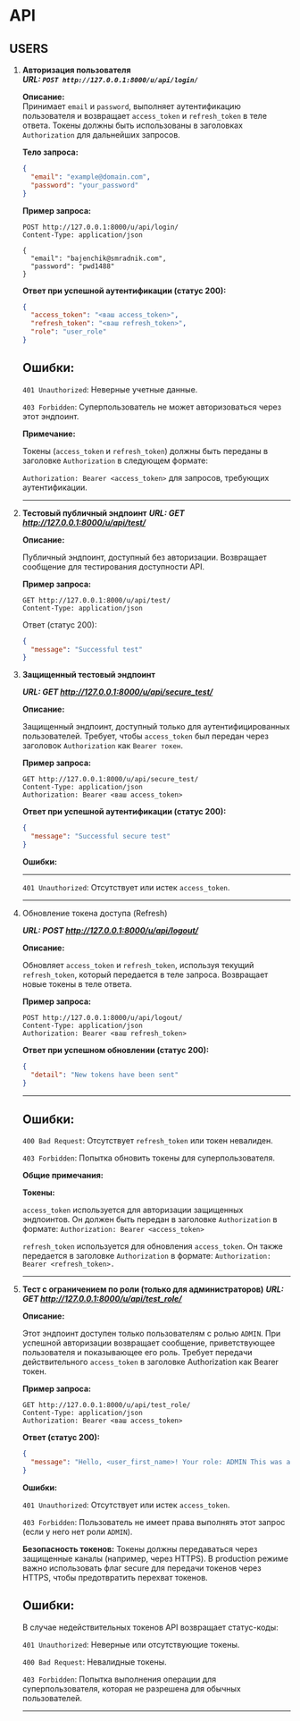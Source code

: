 # API

## USERS

1. **Авторизация пользователя**  
   ***URL: `POST http://127.0.0.1:8000/u/api/login/`***

   **Описание:**  
   Принимает `email` и `password`, выполняет аутентификацию пользователя и возвращает `access_token` и `refresh_token` в теле ответа. Токены должны быть использованы в заголовках `Authorization` для дальнейших запросов.

   **Тело запроса:**

   ```json
   {
     "email": "example@domain.com",
     "password": "your_password"
   }
   ```

    **Пример запроса:**


    ```http
    POST http://127.0.0.1:8000/u/api/login/
    Content-Type: application/json

    {
      "email": "bajenchik@smradnik.com",
      "password": "pwd1488"
    }
    ```
    **Ответ при успешной аутентификации (статус 200):**


    ```json
    {
      "access_token": "<ваш access_token>",
      "refresh_token": "<ваш refresh_token>",
      "role": "user_role"
    }
    ```
    **Ошибки:**
    ---
    `401 Unauthorized`: Неверные учетные данные.

    `403 Forbidden`: Суперпользователь не может авторизоваться через этот эндпоинт.

    **Примечание:**

    Токены (`access_token` и `refresh_token`) должны быть переданы в заголовке `Authorization` в следующем формате:

    `Authorization: Bearer <access_token>` для запросов, требующих аутентификации.

    ---


2. **Тестовый публичный эндпоинт**
    ***URL: GET http://127.0.0.1:8000/u/api/test/***

    **Описание:**
  
    Публичный эндпоинт, доступный без авторизации. Возвращает сообщение для тестирования доступности API.

    **Пример запроса:**

    ```http
    GET http://127.0.0.1:8000/u/api/test/
    Content-Type: application/json
    ```
    
    Ответ (статус 200):

    ```json
    {
      "message": "Successful test"
    }
    ```

3. **Защищенный тестовый эндпоинт**

    ***URL: GET http://127.0.0.1:8000/u/api/secure_test/***

    **Описание:**

    Защищенный эндпоинт, доступный только для аутентифицированных пользователей. Требует, чтобы `access_token` был передан через заголовок `Authorization` как `Bearer токен`.

    **Пример запроса:**

    ```http
    GET http://127.0.0.1:8000/u/api/secure_test/
    Content-Type: application/json
    Authorization: Bearer <ваш access_token>
    ```
    **Ответ при успешной аутентификации (статус 200):**

    ```json
    {
      "message": "Successful secure test"
    }
    ```
    **Ошибки:**

    ---

    `401 Unauthorized`: Отсутствует или истек `access_token`.

    ---

5.    Обновление токена доступа (Refresh)

      ***URL: POST http://127.0.0.1:8000/u/api/logout/***

      **Описание:**
  
      Обновляет `access_token` и `refresh_token`, используя текущий `refresh_token`, который передается в теле запроса. Возвращает новые токены в теле ответа.
  
      **Пример запроса:**
  
      ```http
      POST http://127.0.0.1:8000/u/api/logout/
      Content-Type: application/json
      Authorization: Bearer <ваш refresh_token>
      ```
      **Ответ при успешном обновлении (статус 200):**
  
      ```json
      {
        "detail": "New tokens have been sent"
      }
      ```
      ---
  
      **Ошибки:**
      ---
  
      `400 Bad Request`: Отсутствует `refresh_token` или токен невалиден.
  
      `403 Forbidden`: Попытка обновить токены для суперпользователя.
  
      **Общие примечания:**
  
      **Токены:**
  
      `access_token` используется для авторизации защищенных эндпоинтов. Он должен быть передан в заголовке `Authorization` в формате: `Authorization: Bearer <access_token>`
  
      `refresh_token` используется для обновления `access_token`. Он также передается в заголовке `Authorization` в формате:
      `Authorization: Bearer <refresh_token>.`

      ---

6. **Тест с ограничением по роли (только для администраторов)**
    ***URL: GET http://127.0.0.1:8000/u/api/test_role/***

    **Описание:**

    Этот эндпоинт доступен только пользователям с ролью `ADMIN`. При успешной авторизации возвращает сообщение, приветствующее пользователя и показывающее его роль.
    Требует передачи действительного `access_token` в заголовке Authorization как Bearer токен.

    **Пример запроса:**

    ```http
    GET http://127.0.0.1:8000/u/api/test_role/
    Content-Type: application/json
    Authorization: Bearer <ваш access_token>
    ```
    **Ответ (статус 200):**
    ```json
    {
      "message": "Hello, <user_first_name>! Your role: ADMIN This was a test."
    }
    ```
    **Ошибки:**

    `401 Unauthorized`: Отсутствует или истек `access_token`.

    `403 Forbidden`: Пользователь не имеет права выполнять этот запрос (если у него нет роли `ADMIN`).

    **Безопасность токенов:**
    Токены должны передаваться через защищенные каналы (например, через HTTPS).
    В production режиме важно использовать флаг secure для передачи токенов через HTTPS, чтобы предотвратить перехват токенов.

    **Ошибки:**
    ---
    В случае недействительных токенов API возвращает статус-коды:

    `401 Unauthorized`: Неверные или отсутствующие токены.

    `400 Bad Request`: Невалидные токены.

    `403 Forbidden`: Попытка выполнения операции для суперпользователя, которая не разрешена для обычных пользователей.
    
    ---
